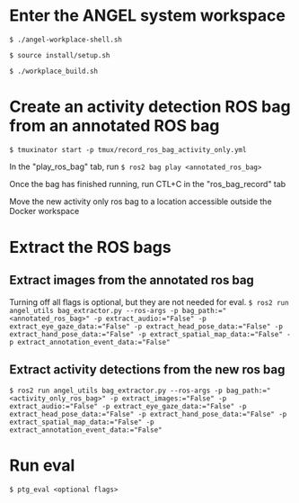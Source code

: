 # Enter the ANGEL system workspace
`$ ./angel-workplace-shell.sh`

`$ source install/setup.sh`

`$ ./workplace_build.sh`

# Create an activity detection ROS bag from an annotated ROS bag
`$ tmuxinator start -p tmux/record_ros_bag_activity_only.yml`

In the "play_ros_bag" tab, run
`$ ros2 bag play <annotated_ros_bag>`

Once the bag has finished running, run CTL+C in the "ros_bag_record" tab

Move the new activity only ros bag to a location accessible outside the Docker workspace

# Extract the ROS bags
## Extract images from the annotated ros bag
Turning off all flags is optional, but they are not needed for eval. 
`$ ros2 run angel_utils bag_extractor.py --ros-args -p bag_path:="<annotated_ros_bag>" -p extract_audio:="False" -p extract_eye_gaze_data:="False" -p extract_head_pose_data:="False" -p extract_hand_pose_data:="False" -p extract_spatial_map_data:="False" -p extract_annotation_event_data:="False"`

## Extract activity detections from the new ros bag
`$ ros2 run angel_utils bag_extractor.py --ros-args -p bag_path:="<activity_only_ros_bag>" -p extract_images:="False" -p extract_audio:="False" -p extract_eye_gaze_data:="False" -p extract_head_pose_data:="False" -p extract_hand_pose_data:="False" -p extract_spatial_map_data:="False" -p extract_annotation_event_data:="False"`

# Run eval
`$ ptg_eval <optional flags>`

